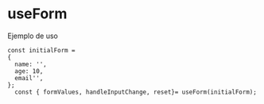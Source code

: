 # useForm

Ejemplo de uso

```
const initialForm =
{
  name: '',
  age: 10,
  email'',
};
  const { formValues, handleInputChange, reset}= useForm(initialForm);
```
